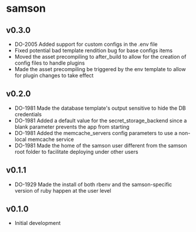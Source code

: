 samson
======

v0.3.0
------
* DO-2005 Added support for custom configs in the .env file
* Fixed potential bad template rendition bug for base configs items
* Moved the asset precompiling to after_build to allow for the creation of config files to handle plugins
* Made the asset precompiling be triggered by the env template to allow for plugin changes to take effect

v0.2.0
------
* DO-1981 Made the database template's output sensitive to hide the DB credentials
* DO-1981 Added a default value for the secret_storage_backend since a blank parameter prevents the app from starting
* DO-1981 Added the memcache_servers config parameters to use a non-local memcache service
* DO-1981 Made the home of the samson user different from the samson root folder to facilitate deploying under other users

v0.1.1
------
* DO-1929 Made the install of both rbenv and the samson-specific version of ruby happen at the user level

v0.1.0
------
* Initial development
